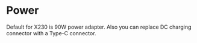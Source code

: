 # Power
Default for X230 is 90W power adapter.
Also you can replace DC charging connector with a Type-C connector.

